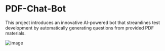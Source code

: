 # PDF-Chat-Bot
This project introduces an innovative AI-powered bot that streamlines test development by automatically generating questions from provided PDF materials. 



![image](https://github.com/bansalNik1322/PDF-Chat-Bot/assets/103099655/7cb2edd7-4347-428c-92a2-a518c67765da)
